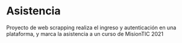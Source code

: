 # Asistencia
Proyecto de web scrapping realiza el ingreso y autenticación en una plataforma, y marca la asistencia a un curso de MisionTIC 2021
